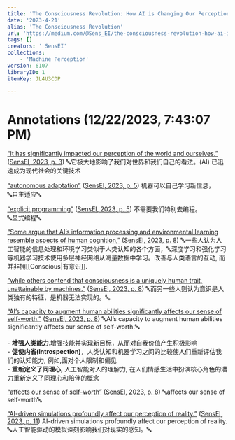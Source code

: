 ```yaml
---
title: 'The Consciousness Revolution: How AI is Changing Our Perception of Self and Reality'
date: '2023-4-21'
alias: 'The Consciousness Revolution'
url: 'https://medium.com/@Sens_EI/the-consciousness-revolution-how-ai-is-changing-our-perception-of-self-and-reality-d7133cc088cc'
tags: []
creators: ' SensEI'
collections:
    - 'Machine Perception'
version: 6107
libraryID: 1
itemKey: JL4U3CDP

---
```

# Annotations (12/22/2023, 7:43:07 PM)

<span class="highlight" data-annotation="%7B%22attachmentURI%22%3A%22http%3A%2F%2Fzotero.org%2Fusers%2F8931831%2Fitems%2FEUI66UGI%22%2C%22annotationKey%22%3A%22YZG7F4CK%22%2C%22color%22%3A%22%23ffd400%22%2C%22pageLabel%22%3A%223%22%2C%22position%22%3A%7B%22pageIndex%22%3A2%2C%22rects%22%3A%5B%5B277.114%2C303.773%2C654.936%2C316.771%5D%2C%5B179.05%2C280.973%2C241.468%2C293.971%5D%5D%7D%2C%22citationItem%22%3A%7B%22uris%22%3A%5B%22http%3A%2F%2Fzotero.org%2Fusers%2F8931831%2Fitems%2FIIRFZ6PS%22%5D%2C%22locator%22%3A%223%22%7D%7D" ztype="zhighlight"><a href="zotero://open-pdf/library/items/EUI66UGI?page=3&#x26;annotation=YZG7F4CK">“It has significantly impacted our perception of the world and ourselves.”</a></span> <span class="citation" data-citation="%7B%22citationItems%22%3A%5B%7B%22uris%22%3A%5B%22http%3A%2F%2Fzotero.org%2Fusers%2F8931831%2Fitems%2FIIRFZ6PS%22%5D%2C%22locator%22%3A%223%22%7D%5D%2C%22properties%22%3A%7B%7D%7D" ztype="zcitation">(<span class="citation-item"><a href="zotero://select/library/items/IIRFZ6PS">SensEI, 2023, p. 3</a></span>)</span> 🔤它极大地影响了我们对世界和我们自己的看法。(AI) 已迅速成为现代社会的关键技术

<span class="highlight" data-annotation="%7B%22attachmentURI%22%3A%22http%3A%2F%2Fzotero.org%2Fusers%2F8931831%2Fitems%2FEUI66UGI%22%2C%22annotationKey%22%3A%22LMP2S8IJ%22%2C%22color%22%3A%22%235fb236%22%2C%22pageLabel%22%3A%225%22%2C%22position%22%3A%7B%22pageIndex%22%3A4%2C%22rects%22%3A%5B%5B415.982%2C456.248%2C565.211%2C469.246%5D%5D%7D%2C%22citationItem%22%3A%7B%22uris%22%3A%5B%22http%3A%2F%2Fzotero.org%2Fusers%2F8931831%2Fitems%2FIIRFZ6PS%22%5D%2C%22locator%22%3A%225%22%7D%7D" ztype="zhighlight"><a href="zotero://open-pdf/library/items/EUI66UGI?page=5&#x26;annotation=LMP2S8IJ">“autonomous adaptation”</a></span> <span class="citation" data-citation="%7B%22citationItems%22%3A%5B%7B%22uris%22%3A%5B%22http%3A%2F%2Fzotero.org%2Fusers%2F8931831%2Fitems%2FIIRFZ6PS%22%5D%2C%22locator%22%3A%225%22%7D%5D%2C%22properties%22%3A%7B%7D%7D" ztype="zcitation">(<span class="citation-item"><a href="zotero://select/library/items/IIRFZ6PS">SensEI, 2023, p. 5</a></span>)</span> 机器可以自己学习新信息，\
🔤自主适应🔤

<span class="highlight" data-annotation="%7B%22attachmentURI%22%3A%22http%3A%2F%2Fzotero.org%2Fusers%2F8931831%2Fitems%2FEUI66UGI%22%2C%22annotationKey%22%3A%22ZPWAB45R%22%2C%22color%22%3A%22%235fb236%22%2C%22pageLabel%22%3A%225%22%2C%22position%22%3A%7B%22pageIndex%22%3A4%2C%22rects%22%3A%5B%5B405.33%2C433.448%2C540.888%2C446.446%5D%5D%7D%2C%22citationItem%22%3A%7B%22uris%22%3A%5B%22http%3A%2F%2Fzotero.org%2Fusers%2F8931831%2Fitems%2FIIRFZ6PS%22%5D%2C%22locator%22%3A%225%22%7D%7D" ztype="zhighlight"><a href="zotero://open-pdf/library/items/EUI66UGI?page=5&#x26;annotation=ZPWAB45R">“explicit programming”</a></span> <span class="citation" data-citation="%7B%22citationItems%22%3A%5B%7B%22uris%22%3A%5B%22http%3A%2F%2Fzotero.org%2Fusers%2F8931831%2Fitems%2FIIRFZ6PS%22%5D%2C%22locator%22%3A%225%22%7D%5D%2C%22properties%22%3A%7B%7D%7D" ztype="zcitation">(<span class="citation-item"><a href="zotero://select/library/items/IIRFZ6PS">SensEI, 2023, p. 5</a></span>)</span> 不需要我们特别去编程。\
🔤显式编程🔤

<span class="highlight" data-annotation="%7B%22attachmentURI%22%3A%22http%3A%2F%2Fzotero.org%2Fusers%2F8931831%2Fitems%2FEUI66UGI%22%2C%22annotationKey%22%3A%22MBLPCT6B%22%2C%22color%22%3A%22%23ff6666%22%2C%22pageLabel%22%3A%228%22%2C%22position%22%3A%7B%22pageIndex%22%3A7%2C%22rects%22%3A%5B%5B258.385%2C363.623%2C659.35%2C376.621%5D%2C%5B179.05%2C340.823%2C469.795%2C353.821%5D%5D%7D%2C%22citationItem%22%3A%7B%22uris%22%3A%5B%22http%3A%2F%2Fzotero.org%2Fusers%2F8931831%2Fitems%2FIIRFZ6PS%22%5D%2C%22locator%22%3A%228%22%7D%7D" ztype="zhighlight"><a href="zotero://open-pdf/library/items/EUI66UGI?page=8&#x26;annotation=MBLPCT6B">“Some argue that AI’s information processing and environmental learning resemble aspects of human cognition,”</a></span> <span class="citation" data-citation="%7B%22citationItems%22%3A%5B%7B%22uris%22%3A%5B%22http%3A%2F%2Fzotero.org%2Fusers%2F8931831%2Fitems%2FIIRFZ6PS%22%5D%2C%22locator%22%3A%228%22%7D%5D%2C%22properties%22%3A%7B%7D%7D" ztype="zcitation">(<span class="citation-item"><a href="zotero://select/library/items/IIRFZ6PS">SensEI, 2023, p. 8</a></span>)</span> 🔤一些人认为人工智能的信息处理和环境学习类似于人类认知的各个方面，🔤深度学习和强化学习等机器学习技术使用多层神经网络从海量数据中学习。改善与人类语言的互动, 而并非拥[[Conscious|有意识]].

<span class="highlight" data-annotation="%7B%22attachmentURI%22%3A%22http%3A%2F%2Fzotero.org%2Fusers%2F8931831%2Fitems%2FEUI66UGI%22%2C%22annotationKey%22%3A%22Q3K32KTC%22%2C%22color%22%3A%22%23ffd400%22%2C%22pageLabel%22%3A%228%22%2C%22position%22%3A%7B%22pageIndex%22%3A7%2C%22rects%22%3A%5B%5B473.147%2C340.823%2C632.447%2C353.821%5D%2C%5B179.05%2C318.023%2C599.283%2C331.021%5D%5D%7D%2C%22citationItem%22%3A%7B%22uris%22%3A%5B%22http%3A%2F%2Fzotero.org%2Fusers%2F8931831%2Fitems%2FIIRFZ6PS%22%5D%2C%22locator%22%3A%228%22%7D%7D" ztype="zhighlight"><a href="zotero://open-pdf/library/items/EUI66UGI?page=8&#x26;annotation=Q3K32KTC">“while others contend that consciousness is a uniquely human trait, unattainable by machines.”</a></span> <span class="citation" data-citation="%7B%22citationItems%22%3A%5B%7B%22uris%22%3A%5B%22http%3A%2F%2Fzotero.org%2Fusers%2F8931831%2Fitems%2FIIRFZ6PS%22%5D%2C%22locator%22%3A%228%22%7D%5D%2C%22properties%22%3A%7B%7D%7D" ztype="zcitation">(<span class="citation-item"><a href="zotero://select/library/items/IIRFZ6PS">SensEI, 2023, p. 8</a></span>)</span> 🔤而另一些人则认为意识是人类独有的特征，是机器无法实现的。🔤

<span class="highlight" data-annotation="%7B%22attachmentURI%22%3A%22http%3A%2F%2Fzotero.org%2Fusers%2F8931831%2Fitems%2FEUI66UGI%22%2C%22annotationKey%22%3A%22JKUQV3IH%22%2C%22color%22%3A%22%23ffd400%22%2C%22pageLabel%22%3A%228%22%2C%22position%22%3A%7B%22pageIndex%22%3A7%2C%22rects%22%3A%5B%5B263.374%2C110.686%2C641.223%2C123.683%5D%2C%5B179.05%2C87.886%2C325.089%2C100.883%5D%5D%7D%2C%22citationItem%22%3A%7B%22uris%22%3A%5B%22http%3A%2F%2Fzotero.org%2Fusers%2F8931831%2Fitems%2FIIRFZ6PS%22%5D%2C%22locator%22%3A%228%22%7D%7D" ztype="zhighlight"><a href="zotero://open-pdf/library/items/EUI66UGI?page=8&#x26;annotation=JKUQV3IH">“AI’s capacity to augment human abilities significantly affects our sense of self-worth.”</a></span> <span class="citation" data-citation="%7B%22citationItems%22%3A%5B%7B%22uris%22%3A%5B%22http%3A%2F%2Fzotero.org%2Fusers%2F8931831%2Fitems%2FIIRFZ6PS%22%5D%2C%22locator%22%3A%228%22%7D%5D%2C%22properties%22%3A%7B%7D%7D" ztype="zcitation">(<span class="citation-item"><a href="zotero://select/library/items/IIRFZ6PS">SensEI, 2023, p. 8</a></span>)</span> 🔤AI’s capacity to augment human abilities significantly affects our sense of self-worth.🔤\
\
\- **增强人类能力**.增强技能并实现新目标，从而对自我价值产生积极影响\
\- **促使内省(Introspection)**，人类认知和机器学习之间的比较使人们重新评估我们的认知能力, 例如,面对个人限制和偏见\
\- **重新定义了同理心,** 人工智能对人的理解力, 在人们情感生活中扮演核心角色的潜力重新定义了同理心和陪伴的概念

<span class="highlight" data-annotation="%7B%22attachmentURI%22%3A%22http%3A%2F%2Fzotero.org%2Fusers%2F8931831%2Fitems%2FEUI66UGI%22%2C%22annotationKey%22%3A%223E4UTM5T%22%2C%22color%22%3A%22%235fb236%22%2C%22pageLabel%22%3A%228%22%2C%22position%22%3A%7B%22pageIndex%22%3A7%2C%22rects%22%3A%5B%5B600.594%2C110.686%2C641.223%2C123.683%5D%2C%5B179.05%2C87.886%2C321.291%2C100.883%5D%5D%7D%2C%22citationItem%22%3A%7B%22uris%22%3A%5B%22http%3A%2F%2Fzotero.org%2Fusers%2F8931831%2Fitems%2FIIRFZ6PS%22%5D%2C%22locator%22%3A%228%22%7D%7D" ztype="zhighlight"><a href="zotero://open-pdf/library/items/EUI66UGI?page=8&#x26;annotation=3E4UTM5T">“affects our sense of self-worth”</a></span> <span class="citation" data-citation="%7B%22citationItems%22%3A%5B%7B%22uris%22%3A%5B%22http%3A%2F%2Fzotero.org%2Fusers%2F8931831%2Fitems%2FIIRFZ6PS%22%5D%2C%22locator%22%3A%228%22%7D%5D%2C%22properties%22%3A%7B%7D%7D" ztype="zcitation">(<span class="citation-item"><a href="zotero://select/library/items/IIRFZ6PS">SensEI, 2023, p. 8</a></span>)</span> 🔤affects our sense of self-worth🔤

<span class="highlight" data-annotation="%7B%22attachmentURI%22%3A%22http%3A%2F%2Fzotero.org%2Fusers%2F8931831%2Fitems%2FEUI66UGI%22%2C%22annotationKey%22%3A%22C58MTW43%22%2C%22color%22%3A%22%23ffd400%22%2C%22pageLabel%22%3A%2211%22%2C%22position%22%3A%7B%22pageIndex%22%3A10%2C%22rects%22%3A%5B%5B168.4245283018868%2C461.26000635324016%2C178.4245283018868%2C451.26000635324016%5D%5D%7D%2C%22citationItem%22%3A%7B%22uris%22%3A%5B%22http%3A%2F%2Fzotero.org%2Fusers%2F8931831%2Fitems%2FIIRFZ6PS%22%5D%2C%22locator%22%3A%2211%22%7D%7D" ztype="zhighlight"><a href="zotero://open-pdf/library/items/EUI66UGI?page=11&#x26;annotation=C58MTW43">“AI-driven simulations profoundly affect our perception of reality.”</a></span> <span class="citation" data-citation="%7B%22citationItems%22%3A%5B%7B%22uris%22%3A%5B%22http%3A%2F%2Fzotero.org%2Fusers%2F8931831%2Fitems%2FIIRFZ6PS%22%5D%2C%22locator%22%3A%2211%22%7D%5D%2C%22properties%22%3A%7B%7D%7D" ztype="zcitation">(<span class="citation-item"><a href="zotero://select/library/items/IIRFZ6PS">SensEI, 2023, p. 11</a></span>)</span> AI-driven simulations profoundly affect our perception of reality.\
🔤人工智能驱动的模拟深刻影响我们对现实的感知。🔤
